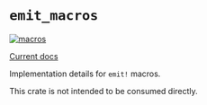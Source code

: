 # `emit_macros`

[![macros](https://github.com/emit-rs/emit/actions/workflows/macros.yml/badge.svg)](https://github.com/emit-rs/emit/actions/workflows/macros.yml)

[Current docs](https://docs.rs/emit_macros/1.3.0/emit_macros/index.html)

Implementation details for `emit!` macros.

This crate is not intended to be consumed directly.
